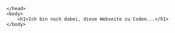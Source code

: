 <!DOCTYPE html>
<html>
	<head>
	
	</head>
	<body>
		<h1>Ich bin noch dabei, diese Webseite zu Coden...</h1>
	</body>
</html>